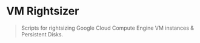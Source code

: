 # VM Rightsizer

<div align="left">

> Scripts for rightsizing Google Cloud Compute Engine VM instances &amp; Persistent Disks.

</div>
